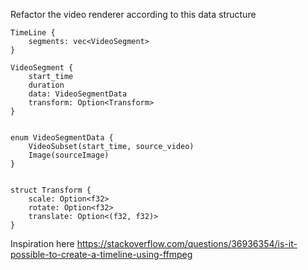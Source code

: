 Refactor the video renderer according to this data structure


```
TimeLine {
    segments: vec<VideoSegment>
}

VideoSegment {
    start_time
    duration
    data: VideoSegmentData 
    transform: Option<Transform>
}


enum VideoSegmentData {
    VideoSubset(start_time, source_video)
    Image(sourceImage)
}


struct Transform {
    scale: Option<f32>
    rotate: Option<f32>
    translate: Option<(f32, f32)>
}

```

Inspiration here
https://stackoverflow.com/questions/36936354/is-it-possible-to-create-a-timeline-using-ffmpeg
